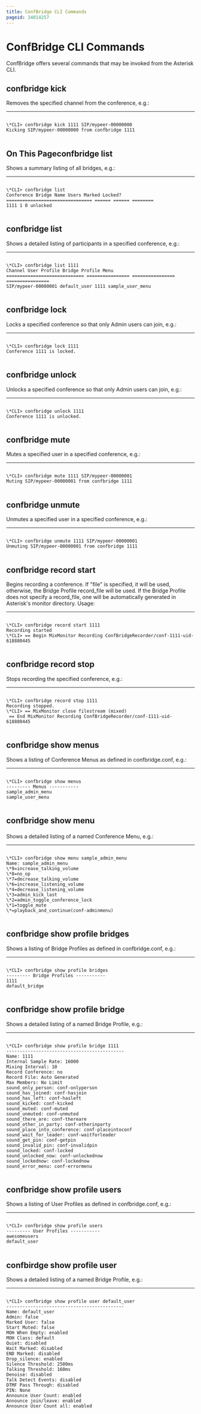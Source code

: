 ```yaml
---
title: ConfBridge CLI Commands
pageid: 34014257
---
```


ConfBridge CLI Commands
=======================

ConfBridge offers several commands that may be invoked from the Asterisk CLI.

confbridge kick <conference> <channel>
--------------------------------------

Removes the specified channel from the conference, e.g.:




---

  
  


```

\*CLI> confbridge kick 1111 SIP/mypeer-00000000
Kicking SIP/mypeer-00000000 from confbridge 1111


```


On This Pageconfbridge list
---------------

Shows a summary listing of all bridges, e.g.:




---

  
  


```

\*CLI> confbridge list
Conference Bridge Name Users Marked Locked?
================================ ====== ====== ========
1111 1 0 unlocked


```


confbridge list <conference>
----------------------------

Shows a detailed listing of participants in a specified conference, e.g.:




---

  
  


```

\*CLI> confbridge list 1111
Channel User Profile Bridge Profile Menu
============================= ================ ================ ================
SIP/mypeer-00000001 default_user 1111 sample_user_menu 


```


confbridge lock <conference>
----------------------------

Locks a specified conference so that only Admin users can join, e.g.:




---

  
  


```

\*CLI> confbridge lock 1111
Conference 1111 is locked.


```


confbridge unlock <conference>
------------------------------

Unlocks a specified conference so that only Admin users can join, e.g.:




---

  
  


```

\*CLI> confbridge unlock 1111
Conference 1111 is unlocked.


```


confbridge mute <conference> <channel>
--------------------------------------

Mutes a specified user in a specified conference, e.g.:




---

  
  


```

\*CLI> confbridge mute 1111 SIP/mypeer-00000001
Muting SIP/mypeer-00000001 from confbridge 1111


```


confbridge unmute <conference> <channel>
----------------------------------------

Unmutes a specified user in a specified conference, e.g.:




---

  
  


```

\*CLI> confbridge unmute 1111 SIP/mypeer-00000001
Unmuting SIP/mypeer-00000001 from confbridge 1111


```


confbridge record start <conference> <file>
-------------------------------------------

Begins recording a conference. If "file" is specified, it will be used, otherwise, the Bridge Profile record_file will be used. If the Bridge Profile does not specify a record_file, one will be automatically generated in Asterisk's monitor directory. Usage:




---

  
  


```

\*CLI> confbridge record start 1111
Recording started
\*CLI> == Begin MixMonitor Recording ConfBridgeRecorder/conf-1111-uid-618880445


```


confbridge record stop <confererence>
-------------------------------------

Stops recording the specified conference, e.g.:




---

  
  


```

\*CLI> confbridge record stop 1111
Recording stopped.
\*CLI> == MixMonitor close filestream (mixed)
 == End MixMonitor Recording ConfBridgeRecorder/conf-1111-uid-618880445


```


confbridge show menus
---------------------

Shows a listing of Conference Menus as defined in confbridge.conf, e.g.:




---

  
  


```

\*CLI> confbridge show menus
--------- Menus -----------
sample_admin_menu
sample_user_menu


```


confbridge show menu <menu name>
--------------------------------

Shows a detailed listing of a named Conference Menu, e.g.:




---

  
  


```

\*CLI> confbridge show menu sample_admin_menu
Name: sample_admin_menu
\*9=increase_talking_volume
\*8=no_op
\*7=decrease_talking_volume
\*6=increase_listening_volume
\*4=decrease_listening_volume
\*3=admin_kick_last
\*2=admin_toggle_conference_lock
\*1=toggle_mute
\*=playback_and_continue(conf-adminmenu)


```


confbridge show profile bridges
-------------------------------

Shows a listing of Bridge Profiles as defined in confbridge.conf, e.g.:




---

  
  


```

\*CLI> confbridge show profile bridges
--------- Bridge Profiles -----------
1111
default_bridge


```


confbridge show profile bridge <bridge>
---------------------------------------

Shows a detailed listing of a named Bridge Profile, e.g.:




---

  
  


```

\*CLI> confbridge show profile bridge 1111 
--------------------------------------------
Name: 1111
Internal Sample Rate: 16000
Mixing Interval: 10
Record Conference: no
Record File: Auto Generated
Max Members: No Limit
sound_only_person: conf-onlyperson
sound_has_joined: conf-hasjoin
sound_has_left: conf-hasleft
sound_kicked: conf-kicked
sound_muted: conf-muted
sound_unmuted: conf-unmuted
sound_there_are: conf-thereare
sound_other_in_party: conf-otherinparty
sound_place_into_conference: conf-placeintoconf
sound_wait_for_leader: conf-waitforleader
sound_get_pin: conf-getpin
sound_invalid_pin: conf-invalidpin
sound_locked: conf-locked
sound_unlocked_now: conf-unlockednow
sound_lockednow: conf-lockednow
sound_error_menu: conf-errormenu


```


confbridge show profile users
-----------------------------

Shows a listing of User Profiles as defined in confbridge.conf, e.g.:




---

  
  


```

\*CLI> confbridge show profile users
--------- User Profiles -----------
awesomeusers
default_user


```


confbirdge show profile user <user>
-----------------------------------

Shows a detailed listing of a named Bridge Profile, e.g.:




---

  
  


```

\*CLI> confbridge show profile user default_user 
--------------------------------------------
Name: default_user
Admin: false
Marked User: false
Start Muted: false
MOH When Empty: enabled
MOH Class: default
Quiet: disabled
Wait Marked: disabled
END Marked: disabled
Drop_silence: enabled
Silence Threshold: 2500ms
Talking Threshold: 160ms
Denoise: disabled
Talk Detect Events: disabled
DTMF Pass Through: disabled
PIN: None
Announce User Count: enabled
Announce join/leave: enabled
Announce User Count all: enabled


```


